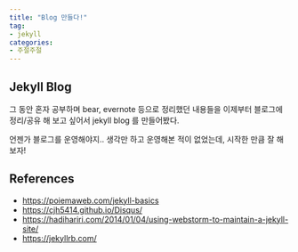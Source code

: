 ```yaml
---
title: "Blog 만들다!"
tag:
- jekyll
categories:
- 주절주절
---
```


## Jekyll Blog

그 동안 혼자 공부하며 bear, evernote 등으로 정리했던 내용들을 이제부터 블로그에 정리/공유 해 보고 싶어서 jekyll blog 를 만들어봤다.

언젠가 블로그를 운영해야지.. 생각만 하고 운영해본 적이 없었는데, 시작한 만큼 잘 해보자!

## References
* https://poiemaweb.com/jekyll-basics
* https://cjh5414.github.io/Disqus/
* https://hadihariri.com/2014/01/04/using-webstorm-to-maintain-a-jekyll-site/
* https://jekyllrb.com/

